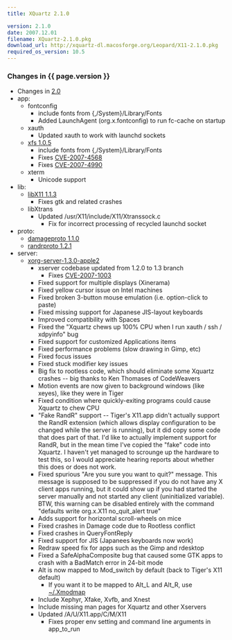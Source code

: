 ```yaml
---
title: XQuartz 2.1.0

version: 2.1.0
date: 2007.12.01
filename: XQuartz-2.1.0.pkg
download_url: http://xquartz-dl.macosforge.org/Leopard/X11-2.1.0.pkg
required_os_version: 10.5
---
```


### Changes in {{ page.version }} ###
  * Changes in [2.0](XQuartz-2.0.html)
  * app:
    * fontconfig
      * include fonts from {,/System}/Library/Fonts
      * Added LaunchAgent (org.x.fontconfig) to run fc-cache on startup
    * xauth
      * Updated xauth to work with launchd sockets
    * [xfs 1.0.5](http://lists.freedesktop.org/archives/xorg-announce/2007-October/000415.html)
      * include fonts from {,/System}/Library/Fonts
      * Fixes [CVE-2007-4568](http://cve.mitre.org/cgi-bin/cvename.cgi?name=CVE-2007-4568)
      * Fixes [CVE-2007-4990](http://cve.mitre.org/cgi-bin/cvename.cgi?name=CVE-2007-4990)
    * xterm
      * Unicode support
  * lib:
    * [libX11 1.1.3](http://lists.freedesktop.org/archives/xorg-announce/2007-August/000332.html)
      * Fixes gtk and related crashes
    * libXtrans
      * Updated /usr/X11/include/X11/Xtranssock.c
        * Fix for incorrect processing of recycled launchd socket
  * proto:
    * [damageproto 1.1.0](http://lists.freedesktop.org/archives/xorg-announce/2007-January/000238.html)
    * [randrproto 1.2.1](http://lists.freedesktop.org/archives/xorg-announce/2007-February/000255.html)
  * server:
    * [xorg-server-1.3.0-apple2](http://cgit.freedesktop.org/xorg/xserver/log/?h=b6a98afe614b512029d9f8b01ef82e4899817cb2)
      * xserver codebase updated from 1.2.0 to 1.3 branch
        * Fixes [CVE-2007-1003](http://cve.mitre.org/cgi-bin/cvename.cgi?name=CVE-2007-1003)
      * Fixed support for multiple displays (Xinerama)
      * Fixed yellow cursor issue on Intel machines
      * Fixed broken 3-button mouse emulation (i.e. option-click to paste)
      * Fixed missing support for Japanese JIS-layout keyboards
      * Improved compatibility with Spaces
      * Fixed the "Xquartz chews up 100% CPU when I run xauth / ssh / xdpyinfo" bug 
      * Fixed support for customized Applications items
      * Fixed performance problems (slow drawing in Gimp, etc)
      * Fixed focus issues
      * Fixed stuck modifier key issues
      * Big fix to rootless code, which should eliminate some Xquartz crashes -- big thanks to Ken Thomases of CodeWeavers
      * Motion events are now given to background windows (like xeyes), like they were in Tiger
      * Fixed condition where quickly-exiting programs could cause Xquartz to chew CPU
      * "Fake RandR" support -- Tiger's X11.app didn't actually support the RandR extension (which allows display configuration to be changed while the server is running), but it did copy some code that does part of that. I'd like to actually implement support for RandR, but in the mean time I've copied the "fake" code into Xquartz. I haven't yet managed to scrounge up the hardware to test this, so I would appreciate hearing reports about whether this does or does not work.
      * Fixed spurious "Are you sure you want to quit?" message. This message is supposed to be suppressed if you do not have any X client apps running, but it could show up if you had started the server manually and not started any client (uninitialized variable). BTW, this warning can be disabled entirely with the command "defaults write org.x.X11 no_quit_alert true"
      * Adds support for horizontal scroll-wheels on mice
      * Fixed crashes in Damage code due to Rootless conflict
      * Fixed crashes in QueryFontReply
      * Fixed support for JIS (Japanees keyboards now work)
      * Redraw speed fix for apps such as the Gimp and rdesktop
      * Fixed a SafeAlphaComposite bug that caused some GTK apps to crash with a BadMatch error in 24-bit mode
      * Alt is now mapped to Mod_switch by default (back to Tiger's X11 default)
        * If you want it to be mapped to Alt_L and Alt_R, use [~/.Xmodmap](wiki:KeyboardMapping#AltvsMode_switch)
      * Include Xephyr, Xfake, Xvfb, and Xnest
      * Include missing man pages for Xquartz and other Xservers
      * Updated /A/U/X11.app/C/M/X11
        * Fixes proper env setting and command line arguments in app_to_run
